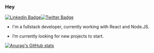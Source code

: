 ### Hey

[![Linkedin Badge](https://img.shields.io/badge/-LinkedIn-blue?style=flat-square&logo=Linkedin&logoColor=white&link=https://www.linkedin.com/in/heitor-carneiro/)](https://www.linkedin.com/in/heitorc1/)[![Twitter Badge](https://img.shields.io/badge/-Twitter-1ca0f1?style=flat-square&labelColor=1ca0f1&logo=twitter&logoColor=white&link=https://twitter.com/hcarneiroo)](https://twitter.com/hcarneiroo)



- I'm a fullstack developer, currently working with React and Node.JS.

- I’m currently looking for new projects to start.

  

[![Anurag's GitHub stats](https://github-readme-stats.vercel.app/api?username=heitorc1)](https://github.com/anuraghazra/github-readme-stats)
